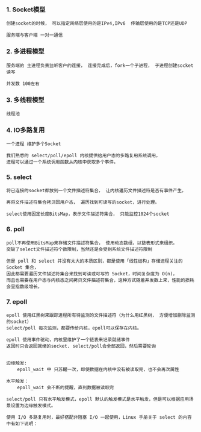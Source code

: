 

### 1. Socket模型

    创建socket的时候， 可以指定网络层使用的是IPv4,IPv6  传输层使用的是TCP还是UDP

    服务端与客户端 一对一通信


### 2. 多进程模型

    服务端的 主进程负责监听客户的连接， 连接完成后，fork一个子进程， 子进程创建socket 读写

    并发数 100左右

### 3. 多线程模型

    线程池

### 4. IO多路复用

    一个进程 维护多个Socket

    我们熟悉的 select/poll/epoll 内核提供给用户态的多路复用系统调用，
    进程可以通过一个系统调用函数从内核中获取多个事件。


### 5. select

    将已连接的socket都放到一个文件描述符集合， 让内核遍历文件描述符是否有事件产生。
    
    再将文件描述符集合拷贝回用户态， 遍历找到可读写的socket，进行处理。

    select使用固定长度BitsMap，表示文件描述符集合， 只能监控1024个socket

### 6. poll

    poll不再使用BitsMap来存储文件描述符集合， 使用动态数组，以链表形式来组织。
    突破了select文件描述符个数限制，当然还是会受到系统文件描述符限制

    但是 poll 和 select 并没有太大的本质区别，都是使用「线性结构」存储进程关注的 Socket 集合，
    因此都需要遍历文件描述符集合来找到可读或可写的 Socket，时间复杂度为 O(n)，
    而且也需要在用户态与内核态之间拷贝文件描述符集合，这种方式随着并发数上来，性能的损耗会呈指数级增长。

### 7. epoll

    epoll 使用红黑树来跟踪进程所有待监测的文件描述符（为什么用红黑树， 方便增加删除监测的socket）
    select/poll 每次监测，都要传给内核，epoll可以保存在内核。

    epoll 使用事件驱动，内核里维护了一个链表来记录就绪事件
    返回时只会返回就绪的socket. select/poll会全部返回，然后需要轮询

    
    边缘触发:
        epoll_wait 中 只苏醒一次，即使数据在内核中没有被读取完，也不会再次属性

    水平触发：
        epoll_wait 会不断的提醒，直到数据被读取完

    select/poll 只有水平触发模式，epoll 默认的触发模式是水平触发，但是可以根据应用场景设置为边缘触发模式。

    使用 I/O 多路复用时，最好搭配非阻塞 I/O 一起使用，Linux 手册关于 select 的内容中有如下说明：